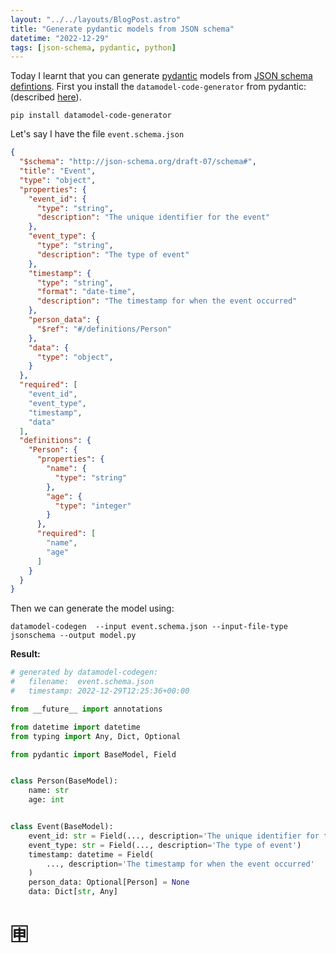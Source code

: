 ```yaml
---
layout: "../../layouts/BlogPost.astro"
title: "Generate pydantic models from JSON schema"
datetime: "2022-12-29"
tags: [json-schema, pydantic, python]
---
```



Today I learnt that you can generate [pydantic](https://docs.pydantic.dev/) models from [JSON schema defintions](https://json-schema.org/). 
First you install the `datamodel-code-generator` from pydantic:(described [here](https://docs.pydantic.dev/datamodel_code_generator/)).

```
pip install datamodel-code-generator
```



Let's say I have the file `event.schema.json`
```json
{
  "$schema": "http://json-schema.org/draft-07/schema#",
  "title": "Event",
  "type": "object",
  "properties": {
    "event_id": {
      "type": "string",
      "description": "The unique identifier for the event"
    },
    "event_type": {
      "type": "string",
      "description": "The type of event"
    },
    "timestamp": {
      "type": "string",
      "format": "date-time",
      "description": "The timestamp for when the event occurred"
    },
    "person_data": {
      "$ref": "#/definitions/Person"
    },
    "data": {
      "type": "object",
    }
  },
  "required": [
    "event_id",
    "event_type",
    "timestamp",
    "data"
  ],
  "definitions": {
    "Person": {
      "properties": {
        "name": {
          "type": "string"
        },
        "age": {
          "type": "integer"
        }
      },
      "required": [
        "name",
        "age"
      ]
    }
  }
}
```

Then we can generate the model using:

```
datamodel-codegen  --input event.schema.json --input-file-type jsonschema --output model.py
```

**Result:**

```py
# generated by datamodel-codegen:
#   filename:  event.schema.json
#   timestamp: 2022-12-29T12:25:36+00:00

from __future__ import annotations

from datetime import datetime
from typing import Any, Dict, Optional

from pydantic import BaseModel, Field


class Person(BaseModel):
    name: str
    age: int


class Event(BaseModel):
    event_id: str = Field(..., description='The unique identifier for the event')
    event_type: str = Field(..., description='The type of event')
    timestamp: datetime = Field(
        ..., description='The timestamp for when the event occurred'
    )
    person_data: Optional[Person] = None
    data: Dict[str, Any]

```

# 🈸
